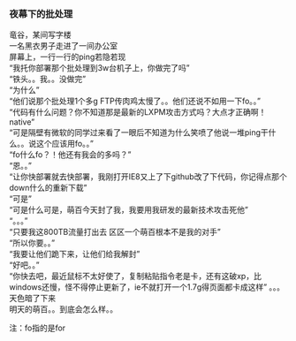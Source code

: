 ### 夜幕下的批处理

竜谷，某间写字楼  
一名黑衣男子走进了一间办公室  
屏幕上，一行一行的ping若隐若现  
“我托你部署那个批处理到3w台机子上，你做完了吗”  
“铁头。。我。。没做完”  
“为什么”  
“他们说那个批处理1个多g FTP传肉鸡太慢了。。他们还说不如用一下fo。。”  
“代码有什么问题？你不知道那是最新的LXPM攻击方式吗？大点才正确啊！native”  
“可是隔壁有微软的同学过来看了一眼后不知道为什么笑喷了他说一堆ping干什么。。说这个应该用fo。。”  
“fo什么fo？！他还有我会的多吗？”  
“恩。。”  
“让你快部署就去快部署，我刚打开IE8又上了下github改了下代码，你记得点那个down什么的重新下载”  
“可是”  
“可是什么可是，萌百今天封了我，我要用我研发的最新技术攻击死他”  
“。。。”  
“只要我这800TB流量打出去 区区一个萌百根本不是我的对手”  
“所以你要。。”  
“我要让他们跪下来，让他们给我解封”  
“好吧。。”  
“你快去吧，最近鼠标不太好使了，复制粘贴指令老是卡，还有这破xp，比windows还慢，怪不得停止更新了，ie不就打开一个1.7g得页面都卡成这样”
。。。  
天色暗了下来  
明天的萌百。。到底会怎么样。。  
  
  

注：fo指的是for
